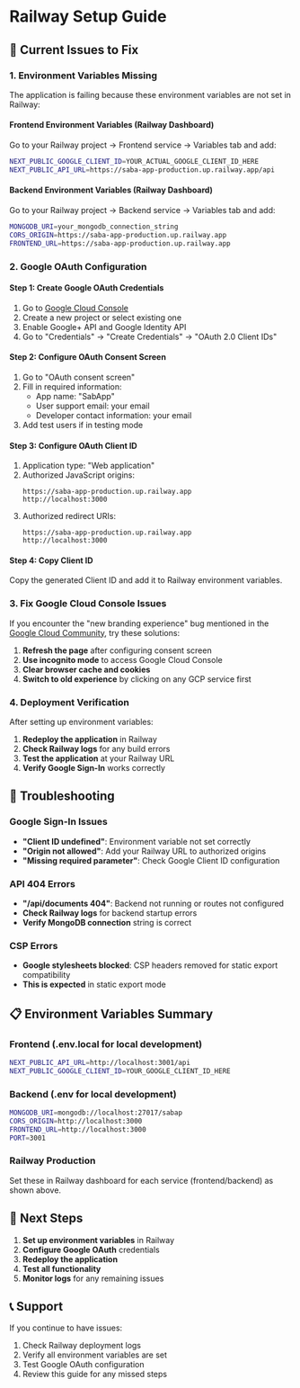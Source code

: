 # Railway Setup Guide

## 🚨 Current Issues to Fix

### 1. Environment Variables Missing
The application is failing because these environment variables are not set in Railway:

#### Frontend Environment Variables (Railway Dashboard)
Go to your Railway project → Frontend service → Variables tab and add:

```bash
NEXT_PUBLIC_GOOGLE_CLIENT_ID=YOUR_ACTUAL_GOOGLE_CLIENT_ID_HERE
NEXT_PUBLIC_API_URL=https://saba-app-production.up.railway.app/api
```

#### Backend Environment Variables (Railway Dashboard)
Go to your Railway project → Backend service → Variables tab and add:

```bash
MONGODB_URI=your_mongodb_connection_string
CORS_ORIGIN=https://saba-app-production.up.railway.app
FRONTEND_URL=https://saba-app-production.up.railway.app
```

### 2. Google OAuth Configuration

#### Step 1: Create Google OAuth Credentials
1. Go to [Google Cloud Console](https://console.cloud.google.com/)
2. Create a new project or select existing one
3. Enable Google+ API and Google Identity API
4. Go to "Credentials" → "Create Credentials" → "OAuth 2.0 Client IDs"

#### Step 2: Configure OAuth Consent Screen
1. Go to "OAuth consent screen"
2. Fill in required information:
   - App name: "SabApp"
   - User support email: your email
   - Developer contact information: your email
3. Add test users if in testing mode

#### Step 3: Configure OAuth Client ID
1. Application type: "Web application"
2. Authorized JavaScript origins:
   ```
   https://saba-app-production.up.railway.app
   http://localhost:3000
   ```
3. Authorized redirect URIs:
   ```
   https://saba-app-production.up.railway.app
   http://localhost:3000
   ```

#### Step 4: Copy Client ID
Copy the generated Client ID and add it to Railway environment variables.

### 3. Fix Google Cloud Console Issues

If you encounter the "new branding experience" bug mentioned in the [Google Cloud Community](https://www.googlecloudcommunity.com/gc/Developer-Tools/new-branding-experience-not-letting-me-create-clientId/td-p/860498), try these solutions:

1. **Refresh the page** after configuring consent screen
2. **Use incognito mode** to access Google Cloud Console
3. **Clear browser cache and cookies**
4. **Switch to old experience** by clicking on any GCP service first

### 4. Deployment Verification

After setting up environment variables:

1. **Redeploy the application** in Railway
2. **Check Railway logs** for any build errors
3. **Test the application** at your Railway URL
4. **Verify Google Sign-In** works correctly

## 🔧 Troubleshooting

### Google Sign-In Issues
- **"Client ID undefined"**: Environment variable not set correctly
- **"Origin not allowed"**: Add your Railway URL to authorized origins
- **"Missing required parameter"**: Check Google Client ID configuration

### API 404 Errors
- **"/api/documents 404"**: Backend not running or routes not configured
- **Check Railway logs** for backend startup errors
- **Verify MongoDB connection** string is correct

### CSP Errors
- **Google stylesheets blocked**: CSP headers removed for static export compatibility
- **This is expected** in static export mode

## 📋 Environment Variables Summary

### Frontend (.env.local for local development)
```bash
NEXT_PUBLIC_API_URL=http://localhost:3001/api
NEXT_PUBLIC_GOOGLE_CLIENT_ID=YOUR_GOOGLE_CLIENT_ID_HERE
```

### Backend (.env for local development)
```bash
MONGODB_URI=mongodb://localhost:27017/sabap
CORS_ORIGIN=http://localhost:3000
FRONTEND_URL=http://localhost:3000
PORT=3001
```

### Railway Production
Set these in Railway dashboard for each service (frontend/backend) as shown above.

## 🎯 Next Steps

1. **Set up environment variables** in Railway
2. **Configure Google OAuth** credentials
3. **Redeploy the application**
4. **Test all functionality**
5. **Monitor logs** for any remaining issues

## 📞 Support

If you continue to have issues:
1. Check Railway deployment logs
2. Verify all environment variables are set
3. Test Google OAuth configuration
4. Review this guide for any missed steps 